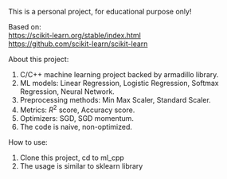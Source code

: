 This is a personal project, for educational purpose only!

Based on: \
  https://scikit-learn.org/stable/index.html \
  https://github.com/scikit-learn/scikit-learn

About this project:
  1. C/C++ machine learning project backed by armadillo library.
  2. ML models: Linear Regression, Logistic Regression, Softmax Regression, Neural Network.
  3. Preprocessing methods: Min Max Scaler, Standard Scaler.
  4. Metrics: $R^2$ score, Accuracy score.
  5. Optimizers: SGD, SGD momentum.
  6. The code is naive, non-optimized.

How to use:
  1. Clone this project, cd to ml_cpp
  2. The usage is similar to sklearn library
  
